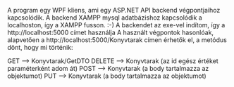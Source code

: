 A program egy WPF kliens, ami egy ASP.NET API backend végpontjaihoz kapcsolódik.
A backend XAMPP mysql adatbázishoz kapcsolódik a localhoston, így a XAMPP fusson. :-)
A backendet az exe-vel indítom, így a http://localhost:5000 címet használja
A használt végpontok hasonlóak, alapvetően a http://localhost:5000/Konyvtarak címen érhetők el, a metódus dönt, hogy mi történik:

GET --> Konyvtarak/GetDTO
DELETE --> Konyvtarak (az id egész értéket paraméterként adom át)
POST --> Konyvtarak (a body tartalmazza az objektumot)
PUT --> Konyvtarak (a body tartalmazza az objektumot)
